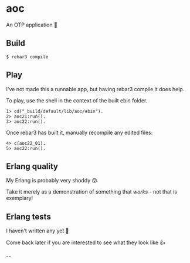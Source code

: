 aoc
===

An OTP application :eyes:

Build
-----

    $ rebar3 compile

Play
----

I've not made this a runnable app, but having rebar3 compile it does help.

To play, use the shell in the context of the built ebin folder.

```
1> cd("_build/default/lib/aoc/ebin").
2> aoc21:run().
3> aoc22:run().
```

Once rebar3 has built it, manually recompile any edited files:

```
4> c(aoc22_01).
5> aoc22:run().
```

Erlang quality
--------------

My Erlang is probably very shoddy :stuck_out_tongue_winking_eye:

Take it merely as a demonstration of something that *works* - not that is exemplary!

Erlang tests
------------

I haven't written any yet :shrug:

Come back later if you are interested to see what they look like :thumbsup:

--
